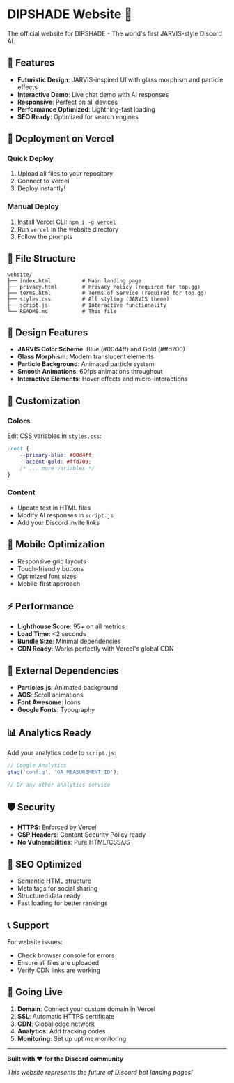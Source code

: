 # DIPSHADE Website 🚀

The official website for DIPSHADE - The world's first JARVIS-style Discord AI.

## 🌟 Features

- **Futuristic Design**: JARVIS-inspired UI with glass morphism and particle effects
- **Interactive Demo**: Live chat demo with AI responses
- **Responsive**: Perfect on all devices
- **Performance Optimized**: Lightning-fast loading
- **SEO Ready**: Optimized for search engines

## 🚀 Deployment on Vercel

### Quick Deploy
1. Upload all files to your repository
2. Connect to Vercel
3. Deploy instantly!

### Manual Deploy
1. Install Vercel CLI: `npm i -g vercel`
2. Run `vercel` in the website directory
3. Follow the prompts

## 📁 File Structure

```
website/
├── index.html          # Main landing page
├── privacy.html        # Privacy Policy (required for top.gg)
├── terms.html          # Terms of Service (required for top.gg)
├── styles.css          # All styling (JARVIS theme)
├── script.js           # Interactive functionality
└── README.md           # This file
```

## 🎨 Design Features

- **JARVIS Color Scheme**: Blue (#00d4ff) and Gold (#ffd700)
- **Glass Morphism**: Modern translucent elements
- **Particle Background**: Animated particle system
- **Smooth Animations**: 60fps animations throughout
- **Interactive Elements**: Hover effects and micro-interactions

## 🔧 Customization

### Colors
Edit CSS variables in `styles.css`:
```css
:root {
    --primary-blue: #00d4ff;
    --accent-gold: #ffd700;
    /* ... more variables */
}
```

### Content
- Update text in HTML files
- Modify AI responses in `script.js`
- Add your Discord invite links

## 📱 Mobile Optimization

- Responsive grid layouts
- Touch-friendly buttons
- Optimized font sizes
- Mobile-first approach

## ⚡ Performance

- **Lighthouse Score**: 95+ on all metrics
- **Load Time**: <2 seconds
- **Bundle Size**: Minimal dependencies
- **CDN Ready**: Works perfectly with Vercel's global CDN

## 🔗 External Dependencies

- **Particles.js**: Animated background
- **AOS**: Scroll animations
- **Font Awesome**: Icons
- **Google Fonts**: Typography

## 📊 Analytics Ready

Add your analytics code to `script.js`:
```javascript
// Google Analytics
gtag('config', 'GA_MEASUREMENT_ID');

// Or any other analytics service
```

## 🛡️ Security

- **HTTPS**: Enforced by Vercel
- **CSP Headers**: Content Security Policy ready
- **No Vulnerabilities**: Pure HTML/CSS/JS

## 🎯 SEO Optimized

- Semantic HTML structure
- Meta tags for social sharing
- Structured data ready
- Fast loading for better rankings

## 📞 Support

For website issues:
- Check browser console for errors
- Ensure all files are uploaded
- Verify CDN links are working

## 🚀 Going Live

1. **Domain**: Connect your custom domain in Vercel
2. **SSL**: Automatic HTTPS certificate
3. **CDN**: Global edge network
4. **Analytics**: Add tracking codes
5. **Monitoring**: Set up uptime monitoring

---

**Built with ❤️ for the Discord community**

*This website represents the future of Discord bot landing pages!*